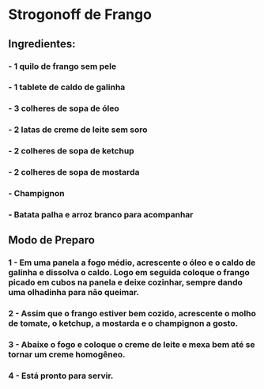 # Strogonoff de Frango
## Ingredientes:
### - 1 quilo de frango sem pele
### - 1 tablete de caldo de galinha
### - 3 colheres de sopa de óleo
### - 2 latas de creme de leite sem soro
### - 2 colheres de sopa de ketchup
### - 2 colheres de sopa de mostarda
### - Champignon
### - Batata palha e arroz branco para acompanhar

## Modo de Preparo
### 1 - Em uma panela a fogo médio, acrescente o óleo e o caldo de galinha e dissolva o caldo. Logo em seguida coloque o frango picado em cubos na panela e deixe cozinhar, sempre dando uma olhadinha para não queimar.
### 2 - Assim que o frango estiver bem cozido, acrescente o molho de tomate, o ketchup, a mostarda e o champignon a gosto.
### 3 - Abaixe o fogo e coloque o creme de leite e mexa bem até se tornar um creme homogêneo.
### 4 - Está pronto para servir.